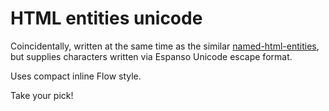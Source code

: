 # HTML entities unicode

Coincidentally, written at the same time as the similar [named-html-entities](https://hub.espanso.org/named-html-entities), but supplies characters written via Espanso Unicode escape format.

Uses compact inline Flow style.

Take your pick!